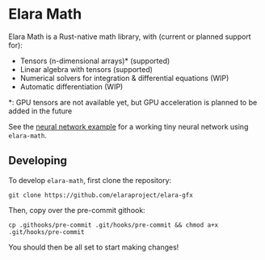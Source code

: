 # Elara Math

Elara Math is a Rust-native math library, with (current or planned support for):

- Tensors (n-dimensional arrays)\* (supported)
- Linear algebra with tensors (supported)
- Numerical solvers for integration & differential equations (WIP)
- Automatic differentiation (WIP)

\*: GPU tensors are not available yet, but GPU acceleration is planned to be added in the future

See the [neural network example](./examples/tiny_nn.rs) for a working tiny neural network using `elara-math`.

## Developing

To develop `elara-math`, first clone the repository:

```
git clone https://github.com/elaraproject/elara-gfx
```

Then, copy over the pre-commit githook:

```
cp .githooks/pre-commit .git/hooks/pre-commit && chmod a+x .git/hooks/pre-commit
```

You should then be all set to start making changes!
